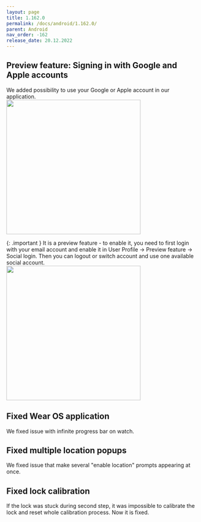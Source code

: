 ```yaml
---
layout: page
title: 1.162.0
permalink: /docs/android/1.162.0/
parent: Android
nav_order: -162
release_date: 20.12.2022
---
```


## Preview feature: Signing in with Google and Apple accounts 
We added possibility to use your Google or Apple account in our application.\
<img src="/tedee-release-notes/docs/android/assets/1.162.0-social-login.jpg" width="350">

{: .important }
It is a preview feature - to enable it, you need to first login with your email account and enable it in User Profile -> Preview feature -> Social login.
Then you can logout or switch account and use one available social account.\
<img src="/tedee-release-notes/docs/android/assets/1.162.0-social-login-preview.jpg" width="350">

## Fixed Wear OS application 
We fixed issue with infinite progress bar on watch.

## Fixed multiple location popups 
We fixed issue that make several "enable location" prompts appearing at once.

## Fixed lock calibration  
If the lock was stuck during second step, it was impossible to calibrate the lock and reset whole calibration process. Now it is fixed.
